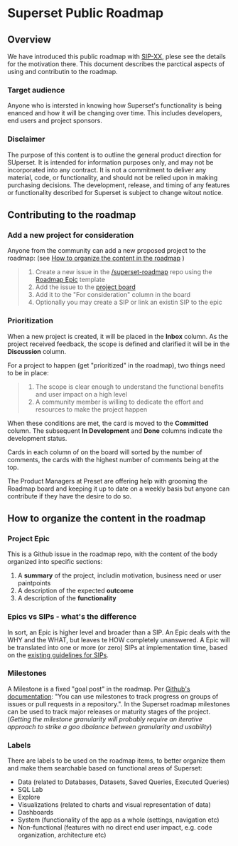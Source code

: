 # Superset Public Roadmap
## Overview
We have introduced this public roadmap with [SIP-XX](http://blank.org/), plese see the details for the motivation there. This document describes the parctical aspects of using and contributin to the roadmap.

### Target audience
Anyone who is intersted in knowing how Superset's functionality is being enanced and how it will be changing over time. This includes developers, end users and project sponsors.

### Disclaimer
The purpose of this content is to outline the general product direction for SUperset. It is intended for information purposes only, and may not be incorporated into any contract. It is not a commitment to deliver any material, code, or functionality, and should not be relied upon in making purchasing decisions. The development, release, and timing of any features or functionality described for Superset is subject to change witout notice.

## Contributing to the roadmap
### Add a new project for consideration
Anyone from the community can add a new proposed project to the roadmap: (see [How to organize the content in the roadmap](#how-to-organize-the-content-in-the-roadmap) )
> 1. Create a new issue in the [/superset-roadmap](https://github.com/benceorlai/superset-roadmap) repo using the [Roadmap Epic](https://github.com/benceorlai/superset-roadmap/issues/new/choose) template
> 1. Add the issue to the [project board](https://github.com/benceorlai/superset-roadmap/projects/1)
> 1. Add it to the "For consideration" column in the board
> 1. Optionally you may create a SIP or link an existin SIP to the epic
 
### Prioritization
When a new project is created, it will be placed in the **Inbox** column. As the project received feedback, the scope is defined and clarified it will be in the **Discussion** column.

For a project to happen (get "prioritized" in the roadmap), two things need to be in place:

> 1. The scope is clear enough to understand the functional benefits and user impact on a high level
> 1. A community member is willing to dedicate the effort and resources to make the project happen

When these conditions are met, the card is moved to the **Committed** column. The subsequent **In Development** and **Done** columns indicate the development status.

Cards in each column of on the board will sorted by the number of comments, the cards with the highest number of comments being at the top.

The Product Managers at Preset are offering help with grooming the Roadmap board and keeping it up to date on a weekly basis but anyone can contribute if they have the desire to do so.

## How to organize the content in the roadmap
### Project Epic
This is a Github issue in the roadmap repo, with the content of the body organized into specific sections:
1. A **summary** of the project, includin motivation, business need or user paintpoints
1. A description of the expected **outcome**
1. A description of the **functionality**

### Epics vs SIPs - what's the difference
In sort, an Epic is higher level and broader than a SIP. An Epic deals with the WHY and the WHAT, but leaves te HOW completely unanswered. A Epic will be translated into one or more (or zero) SIPs at implementation time, based on the [existing guidelines for SIPs](https://github.com/apache/incubator-superset/issues/5602).

### Milestones
A Milestone is a fixed "goal post" in the roadmap. Per [Github's documentation](https://docs.github.com/en/github/managing-your-work-on-github/about-milestones): "You can use milestones to track progress on groups of issues or pull requests in a repository.". In the Superset roadmap milestones can be used to track major releases or maturity stages of the project. (_Getting the milestone granularity will probably require an iterative approach to strike a goo dbalance between granularity and usability_)

### Labels
There are labels to be used on the roadmap items, to better organize them and make them searchable based on functional areas of Superset:

- Data (related to Databases, Datasets, Saved Queries, Executed Queries)
- SQL Lab
- Explore
- Visualizations (related to charts and visual representation of data)
- Dashboards
- System (functionality of the app as a whole (settings, navigation etc)
- Non-functional (features with no direct end user impact, e.g. code organization, architecture etc)
